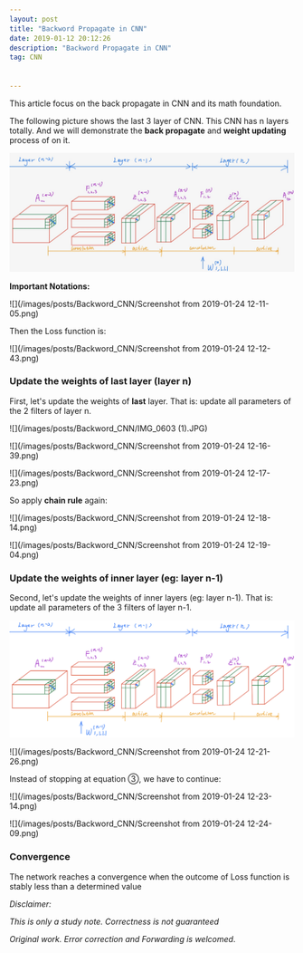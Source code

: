 ```yaml
---
layout: post
title: "Backword Propagate in CNN"
date: 2019-01-12 20:12:26 
description: "Backword Propagate in CNN"
tag: CNN


---
```


This article focus on the back propagate in CNN and its math foundation.

The following picture shows the last 3 layer of CNN. This CNN has n layers totally. And we will demonstrate the **back propagate** and **weight updating** process of on it. 

![](/images/posts/Backword_CNN/IMG_0603.JPG)

**Important Notations:**

![](/images/posts/Backword_CNN/Screenshot from 2019-01-24 12-11-05.png)

Then the Loss function is:

![](/images/posts/Backword_CNN/Screenshot from 2019-01-24 12-12-43.png)

### Update the weights of **last** layer (layer n)

First, let's update the weights of **last** layer. That is: update all parameters of the 2 filters of layer n. 

![](/images/posts/Backword_CNN/IMG_0603 (1).JPG)

![](/images/posts/Backword_CNN/Screenshot from 2019-01-24 12-16-39.png)

![](/images/posts/Backword_CNN/Screenshot from 2019-01-24 12-17-23.png)

So apply **chain rule** again:

![](/images/posts/Backword_CNN/Screenshot from 2019-01-24 12-18-14.png)

![](/images/posts/Backword_CNN/Screenshot from 2019-01-24 12-19-04.png)

### Update the weights of **inner** layer (eg: layer n-1)

Second, let's update the weights of inner layers (eg: layer n-1). That is: update all parameters of the 3 filters of layer n-1.

![](/images/posts/Backword_CNN/002w2.png)

![](/images/posts/Backword_CNN/Screenshot from 2019-01-24 12-21-26.png)

Instead of stopping at equation ③, we have to continue:

![](/images/posts/Backword_CNN/Screenshot from 2019-01-24 12-23-14.png)

![](/images/posts/Backword_CNN/Screenshot from 2019-01-24 12-24-09.png)

### Convergence 

The network reaches a convergence when the outcome of Loss function is stably less than a determined value



*Disclaimer:*

*This is only a study note. Correctness is not guaranteed*

*Original work. Error correction and Forwarding is welcomed*.